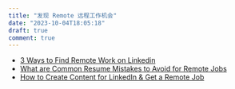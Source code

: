 ```yaml
---
title: "发现 Remote 远程工作机会"
date: "2023-10-04T18:05:18"
draft: true
comment: true
---
```


- [3 Ways to Find Remote Work on Linkedin](https://theremotehive.com/find-remote-work-linkedin/)
- [What are Common Resume Mistakes to Avoid for Remote Jobs](https://theremotehive.com/common-resume-mistakes/)
- [How to Create Content for LinkedIn & Get a Remote Job](https://theremotehive.com/create-content-for-linkedin/)

